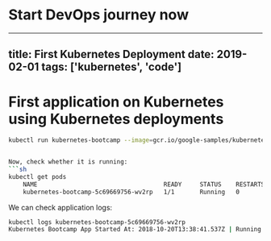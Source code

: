 # Start DevOps journey now

---
title: First Kubernetes Deployment
date: 2019-02-01
tags: ['kubernetes', 'code']
---

# First application on Kubernetes using Kubernetes deployments

<!--more-->

```sh
kubectl run kubernetes-bootcamp --image=gcr.io/google-samples/kubernetes-bootcamp:v1 --port=8080


Now, check whether it is running:
```sh
kubectl get pods
    NAME                                   READY     STATUS    RESTARTS   AGE
    kubernetes-bootcamp-5c69669756-wv2rp   1/1       Running   0          11s
```

We can check application logs:
```sh
kubectl logs kubernetes-bootcamp-5c69669756-wv2rp
Kubernetes Bootcamp App Started At: 2018-10-20T13:38:41.537Z | Running On:  kubernetes-bootcamp-5c69669756-wv2rp
```
